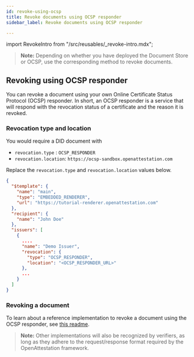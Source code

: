 ```yaml
---
id: revoke-using-ocsp
title: Revoke documents using OCSP responder
sidebar_label: Revoke documents using OCSP responder

---
```

import RevokeIntro from "/src/reusables/_revoke-intro.mdx";

>**Note:** Depending on whether you have deployed the Document Store or OCSP, use the corresponding method to revoke documents. 

<RevokeIntro />

## Revoking using OCSP responder
You can revoke a document using your own Online Certificate Status Protocol (OCSP) responder. In short, an OCSP responder is a service that will respond with the revocation status of a certificate and the reason it is revoked.

### Revocation type and location

You would require a DID document with

- `revocation.type` : `OCSP_RESPONDER`
- `revocation.location`: `https://ocsp-sandbox.openattestation.com`

Replace the `revocation.type` and `revocation.location` values below.

```json
{
  "$template": {
    "name": "main",
    "type": "EMBEDDED_RENDERER",
    "url": "https://tutorial-renderer.openattestation.com"
  },
  "recipient": {
    "name": "John Doe"
  },
  "issuers": [
    {
      ....
      "name": "Demo Issuer",
      "revocation": {
        "type": "OCSP_RESPONDER",
        "location": "<OCSP_RESPONDER_URL>"
      },
      ...
    }
  ]
}
```

### Revoking a document

To learn about a reference implementation to revoke a document using the OCSP responder, see [this readme](https://github.com/Open-Attestation/ocsp-responder/blob/main/README.md).

>**Note:** Other implementations will also be recognized by verifiers, as long as they adhere to the request/response format required by the OpenAttestation framework.